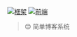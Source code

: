 [![框架](https://img.shields.io/badge/language-django-brightgreen.svg?style=plastic)](https://docs.djangoproject.com/en/2.1/) 
[![前端](https://img.shields.io/badge/framework-bootstarp-orange.svg)](https://v3.bootcss.com/)

>😊 简单博客系统
